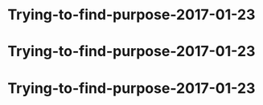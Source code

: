 # Trying-to-find-purpose-2017-01-23
# Trying-to-find-purpose-2017-01-23
# Trying-to-find-purpose-2017-01-23
